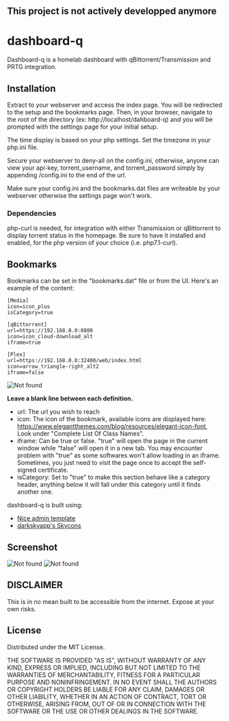 ## This project is not actively developped anymore


# dashboard-q

Dashboard-q is a homelab dashboard with qBittorrent/Transmission and PRTG integration.

## Installation

Extract to your webserver and access the index page. You will be redirected to the setup and the bookmarks page.
Then, in your browser, navigate to the root of the directory (ex: http://localhost/dahboard-q) and you will be prompted with the settings page for your initial setup.

The time display is based on your php settings. Set the timezone in your php.ini file.

Secure your webserver to deny-all on the config.ini, otherwise, anyone can view your api-key, torrent_username, and torrent_password simply by appending /config.ini to the end of the url.

Make sure your config.ini and the bookmarks.dat files are writeable by your webserver otherwise the settings page won't work.

### Dependencies

php-curl is needed, for integration with either Transmission or qBittorrent to display torrent status in the homepage. Be sure to have it installed and enabled, for the php version of your choice (i.e. php7.1-curl).

## Bookmarks

Bookmarks can be set in the "bookmarks.dat" file or from the UI. Here's an example of the content:

	[Media]
	icon=icon_plus
	isCategory=true

    [qBittorrent]
	url=https://192.168.0.0:8080
	icon=icon_cloud-download_alt
	iframe=true

	[Plex]
	url=https://192.168.0.0:32400/web/index.html
	icon=arrow_triangle-right_alt2
	iframe=false

![Not found](/screenshots/bookmarks.png?raw=true "Bookmarks")


**Leave a blank line between each definition.**

 * url: The url you wish to reach
 * icon: The icon of the bookmark, available icons are displayed here: https://www.elegantthemes.com/blog/resources/elegant-icon-font, Look under "Complete List Of Class Names".
 * iframe: Can be true or false. "true" will open the page in the current window while "false" will open it in a new tab. You may encounter problem with "true" as some softwares won't allow loading in an iframe. Sometimes, you just need to visit the page once to accept the self-signed certificate.
 * isCategory: Set to "true" to make this section behave like a category header, anything below it will fall under this category until it finds another one.


dashboard-q is built using:
 * [Nice admin template](http://bootstraptaste.com/nice-admin-bootstrap-admin-html-template/?download=true)
 * [darkskyapp's Skycons](https://github.com/darkskyapp/skycons)


## Screenshot

![Not found](/screenshots/home.png?raw=true "Home")
![Not found](/screenshots/categories.png?raw=true "Categories")

## DISCLAIMER
This is in no mean built to be accessible from the internet. Expose at your own risks.

## License
Distributed under the MIT License.

THE SOFTWARE IS PROVIDED "AS IS", WITHOUT WARRANTY OF ANY KIND, EXPRESS OR IMPLIED, INCLUDING BUT NOT LIMITED TO THE WARRANTIES OF MERCHANTABILITY, FITNESS FOR A PARTICULAR PURPOSE AND NONINFRINGEMENT. IN NO EVENT SHALL THE AUTHORS OR COPYRIGHT HOLDERS BE LIABLE FOR ANY CLAIM, DAMAGES OR OTHER LIABILITY, WHETHER IN AN ACTION OF CONTRACT, TORT OR OTHERWISE, ARISING FROM, OUT OF OR IN CONNECTION WITH THE SOFTWARE OR THE USE OR OTHER DEALINGS IN THE SOFTWARE.